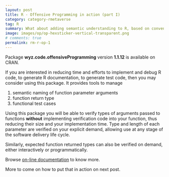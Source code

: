 ```yaml
---
layout: post
title: R - Offensive Programming in action (part I)
category: category-rmetaverse
tag: R
summary: What about adding semantic understanding to R, based on conventions.
image: images/op/op-hexsticker-vertical-transparent.png
# comments: true
permalink: rm-r-op-1
---
```


Package **wyz.code.offensiveProgramming** version **1.1.12** is available on CRAN.

If you are interested in reducing time and efforts to implement and debug R code, to generate R documentation, to generate test code, then you may consider using this package. It provides tools to manage

1.  semantic naming of function parameter arguments
2.  function return type
3.  functional test cases

Using this package you will be able to verify types of arguments passed to functions **without** implementing verification code into your function, thus reducing their size and your implementation time. Type and length of each parameter are verified on your explicit demand, allowing use at any stage of the software delivery life cycle.

Similarly, expected function returned types can also be verified on demand, either interactively or programmatically.

Browse [on-line documentation](https://neonira.github.io/offensiveProgrammingBook/) to know more.

More to come on how to put that in action on next post.
